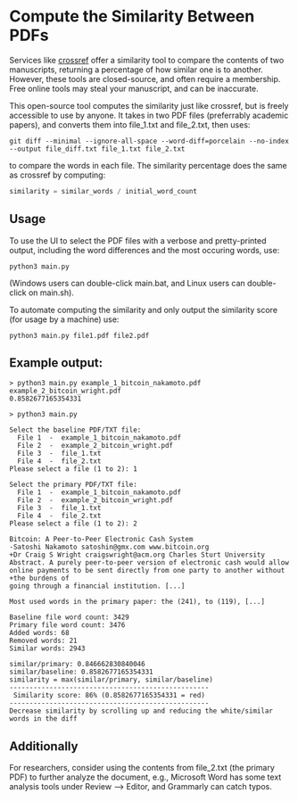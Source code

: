 # Compute the Similarity Between PDFs
Services like [crossref](https://www.crossref.org/services/similarity-check/) offer a similarity tool to compare the contents of two manuscripts, returning a percentage of how similar one is to another. However, these tools are closed-source, and often require a membership. Free online tools may steal your manuscript, and can be inaccurate.

This open-source tool computes the similarity just like crossref, but is freely accessible to use by anyone. It takes in two PDF files (preferrably academic papers), and converts them into file_1.txt and file_2.txt, then uses:

```console
git diff --minimal --ignore-all-space --word-diff=porcelain --no-index --output file_diff.txt file_1.txt file_2.txt
```

to compare the words in each file. The similarity percentage does the same as crossref by computing:

```python
similarity = similar_words / initial_word_count
```

## Usage
To use the UI to select the PDF files with a verbose and pretty-printed output, including the word differences and the most occuring words, use:
```console
python3 main.py
```
(Windows users can double-click main.bat, and Linux users can double-click on main.sh).

To automate computing the similarity and only output the similarity score (for usage by a machine) use:
```console
python3 main.py file1.pdf file2.pdf
```

## Example output:
```
> python3 main.py example_1_bitcoin_nakamoto.pdf example_2_bitcoin_wright.pdf
0.8582677165354331

> python3 main.py

Select the baseline PDF/TXT file:
  File 1  -  example_1_bitcoin_nakamoto.pdf
  File 2  -  example_2_bitcoin_wright.pdf
  File 3  -  file_1.txt
  File 4  -  file_2.txt
Please select a file (1 to 2): 1

Select the primary PDF/TXT file:
  File 1  -  example_1_bitcoin_nakamoto.pdf
  File 2  -  example_2_bitcoin_wright.pdf
  File 3  -  file_1.txt
  File 4  -  file_2.txt
Please select a file (1 to 2): 2

Bitcoin: A Peer-to-Peer Electronic Cash System
-Satoshi Nakamoto satoshin@gmx.com www.bitcoin.org
+Dr Craig S Wright craigswright@acm.org Charles Sturt University
Abstract. A purely peer-to-peer version of electronic cash would allow online payments to be sent directly from one party to another without
+the burdens of
going through a financial institution. [...]

Most used words in the primary paper: the (241), to (119), [...]

Baseline file word count: 3429
Primary file word count: 3476
Added words: 68
Removed words: 21
Similar words: 2943

similar/primary: 0.846662830840046
similar/baseline: 0.8582677165354331
similarity = max(similar/primary, similar/baseline)
--------------------------------------------------
 Similarity score: 86% (0.8582677165354331 = red) 
--------------------------------------------------
Decrease similarity by scrolling up and reducing the white/similar words in the diff
```

## Additionally
For researchers, consider using the contents from file_2.txt (the primary PDF) to further analyze the document, e.g., Microsoft Word has some text analysis tools under Review --> Editor, and Grammarly can catch typos.
